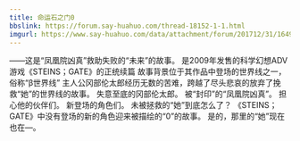```yaml
---
title: 命运石之门0
bbslink: https://forum.say-huahuo.com/thread-18152-1-1.html
imgurl: https://www.say-huahuo.com/data/attachment/forum/201712/31/164914uhsda8a9tae7held.jpg
---
```


——这是“凤凰院凶真”救助失败的“未来”的故事。
是2009年发售的科学幻想ADV游戏《STEINS；GATE》的正统续篇
故事背景位于其作品中登场的世界线之一，俗称“β世界线”
主人公冈部伦太郎经历无数的苦难，跨越了尽头悲哀的放弃了挽救“她”的世界线的故事。
失意至底的冈部伦太郎。
被“封印”的“凤凰院凶真”。
担心他的伙伴们。
新登场的角色们。
未被拯救的“她”到底怎么了？
《STEINS；GATE》中没有登场的新的角色迎来被描绘的“0”的故事。
是的，那里的“她”现在也在—。<!--more-->
